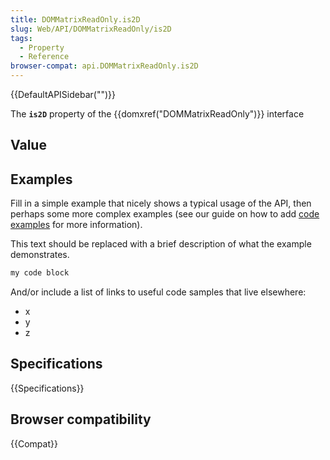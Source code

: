 ```yaml
---
title: DOMMatrixReadOnly.is2D
slug: Web/API/DOMMatrixReadOnly/is2D
tags:
  - Property
  - Reference
browser-compat: api.DOMMatrixReadOnly.is2D
---
```

{{DefaultAPISidebar("")}}

The **`is2D`** property of the {{domxref("DOMMatrixReadOnly")}} interface 

## Value



## Examples

Fill in a simple example that nicely shows a typical usage of the API, then perhaps some more complex examples (see our guide on how to add [code examples](/en-US/docs/MDN/Contribute/Structures/Code_examples) for more information).

This text should be replaced with a brief description of what the example demonstrates.

```js
my code block
```

And/or include a list of links to useful code samples that live elsewhere:

*   x
*   y
*   z

## Specifications

{{Specifications}}

## Browser compatibility

{{Compat}}


